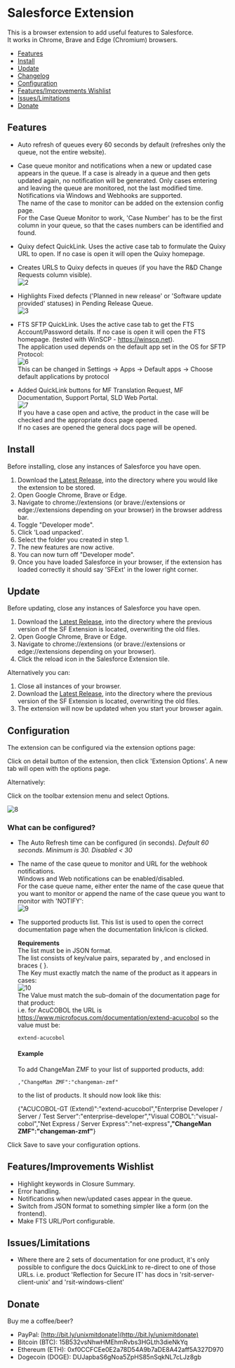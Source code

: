 # Salesforce Extension

This is a browser extension to add useful features to Salesforce.  
It works in Chrome, Brave and Edge (Chromium) browsers.  

- [Features](#features)
- [Install](#install)
- [Update](#update)
- [Changelog](changelog)
- [Configuration](#configuration)
- [Features/Improvements Wishlist](#featuresimprovements-wishlist)
- [Issues/Limitations](#issueslimitations)
- [Donate](#donate)

## Features  
- Auto refresh of queues every 60 seconds by default (refreshes only the queue, not the entire website).

- Case queue monitor and notifications when a new or updated case appears in the queue. If a case is already in a queue and then gets updated again, no notification will be generated. Only cases entering and leaving the queue are monitored, not the last modified time.   
   Notifications via Windows and Webhooks are supported.  
   The name of the case to monitor can be added on the extension config page.  
   For the Case Queue Monitor to work, 'Case Number' has to be the first column in your queue, so that the cases numbers can be identified and found.

- Quixy defect QuickLink. Uses the active case tab to formulate the Quixy URL to open. If no case is open it will open the Quixy homepage.       

-  Creates URLS to Quixy defects in queues (if you have the R&D Change Requests column visible).  
   ![2](images/QuixyQueueLink.png)  

- Highlights Fixed defects ('Planned in new release' or 'Software update provided' statuses) in Pending Release Queue.  
   ![3](images/defectHighlight.png)  

- FTS SFTP QuickLink. Uses the active case tab to get the FTS Account/Password details. If no case is open it will open the FTS homepage.  (tested with WinSCP - https://winscp.net).   
   The application used depends on the default app set in the OS for SFTP Protocol:  
   ![6](images/sftp.png)  
   This can be changed in Settings -> Apps -> Default apps -> Choose default applications by protocol  

- Added QuickLink buttons for MF Translation Request, MF Documentation, Support Portal, SLD Web Portal.  
   ![7](images/buttons.png)  
   If you have a case open and active, the product in the case will be checked and the appropriate docs page opened.  
   If no cases are opened the general docs page will be opened.  

## Install
Before installing, close any instances of Salesforce you have open.  

1. Download the [Latest Release](https://github.com/UNiXMIT/UNiXSF/releases/latest), into the directory where you would like the extension to be stored.  
2. Open Google Chrome, Brave or Edge.  
3. Navigate to chrome://extensions (or brave://extensions or edge://extensions depending on your browser) in the browser address bar.   
4. Toggle "Developer mode".  
5. Click 'Load unpacked'.  
6. Select the folder you created in step 1.  
7. The new features are now active.
8. You can now turn off "Developer mode". 
9. Once you have loaded Salesforce in your browser, if the extension has loaded correctly it should say 'SFExt' in the lower right corner.  

## Update
Before updating, close any instances of Salesforce you have open.

1. Download the [Latest Release](https://github.com/UNiXMIT/UNiXSF/releases/latest), into the directory where the previous version of the SF Extension is located, overwriting the old files. 
2. Open Google Chrome, Brave or Edge.  
3. Navigate to chrome://extensions (or brave://extensions or edge://extensions depending on your browser). 
4. Click the reload icon in the Salesforce Extension tile.

Alternatively you can:

1. Close all instances of your browser.
2. Download the [Latest Release](https://github.com/UNiXMIT/UNiXSF/releases/latest), into the directory where the previous version of the SF Extension is located, overwriting the old files. 
3. The extension will now be updated when you start your browser again.

## Configuration

The extension can be configured via the extension options page:  

Click on detail button of the extension, then click 'Extension Options'. A new tab will open with the options page.  

Alternatively:  

Click on the toolbar extension menu and select Options.  

![8](images/configPage.png)   

### What can be configured?

- The Auto Refresh time can be configured (in seconds). _Default 60 seconds. Minimum is 30. Disabled < 30_

- The name of the case queue to monitor and URL for the webhook notifications.  
   Windows and Web notifications can be enabled/disabled.  
   For the case queue name, either enter the name of the case queue that you want to monitor or append the name of the case queue you want to monitor with 'NOTIFY':  
   ![9](images/CaseQueueName.png) 

- The supported products list. This list is used to open the correct documentation page when the documentation link/icon is clicked.  

  **Requirements**  
  The list must be in JSON format.  
  The list consists of key/value pairs, separated by , and enclosed in braces { }.  
  The Key must exactly match the name of the product as it appears in cases:   
  ![10](images/acuProduct.png)  
  The Value must match the sub-domain of the documentation page for that product:  
  i.e. for AcuCOBOL the URL is https://www.microfocus.com/documentation/extend-acucobol so the value must be:  
  ```
  extend-acucobol
  ```
  #### Example
   To add ChangeMan ZMF to your list of supported products, add:  
   ```
   ,"ChangeMan ZMF":"changeman-zmf"
   ```
   to the list of products. It should now look like this:  

   {"ACUCOBOL-GT (Extend)":"extend-acucobol","Enterprise Developer / Server / Test Server":"enterprise-developer","Visual COBOL":"visual-cobol","Net Express / Server Express":"net-express"**,"ChangeMan ZMF":"changeman-zmf"**}

Click Save to save your configuration options.  


## Features/Improvements Wishlist

- Highlight keywords in Closure Summary.
- Error handling.
- Notifications when new/updated cases appear in the queue.
- Switch from JSON format to something simpler like a form (on the frontend).
- Make FTS URL/Port configurable.

## Issues/Limitations

- Where there are 2 sets of documentation for one product, it's only possible to configure the docs QuickLink to re-direct to one of those URLs.
  i.e. product 'Reflection for Secure IT' has docs in 'rsit-server-client-unix' and 'rsit-windows-client'

## Donate

Buy me a coffee/beer?  

- PayPal: [http://bit.ly/unixmitdonate](http://bit.ly/unixmitdonate)  
- Bitcoin (BTC): 15B532vsNhwHMEhmRvbs3HGLth3dieNkYq  
- Ethereum (ETH): 0xf0CCFCEe0E2a78D54A9b7aDE8A42aff5A327D970  
- Dogecoin (DOGE): DUJapbaS6gNoa5ZpHS85nSqkNL7cLJz8gb  